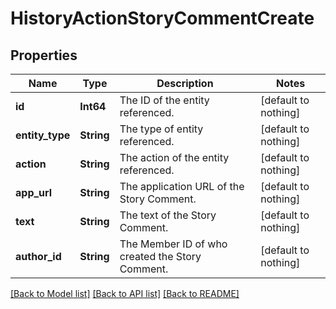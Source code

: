 # HistoryActionStoryCommentCreate


## Properties
Name | Type | Description | Notes
------------ | ------------- | ------------- | -------------
**id** | **Int64** | The ID of the entity referenced. | [default to nothing]
**entity_type** | **String** | The type of entity referenced. | [default to nothing]
**action** | **String** | The action of the entity referenced. | [default to nothing]
**app_url** | **String** | The application URL of the Story Comment. | [default to nothing]
**text** | **String** | The text of the Story Comment. | [default to nothing]
**author_id** | **String** | The Member ID of who created the Story Comment. | [default to nothing]


[[Back to Model list]](../README.md#models) [[Back to API list]](../README.md#api-endpoints) [[Back to README]](../README.md)


